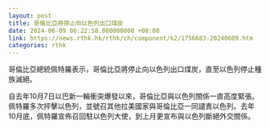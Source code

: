 ```yaml
---
layout: post
title: 哥倫比亞將停止向以色列出口煤炭
date: 2024-06-09 06:22:58.000000000 +08:00
link: https://news.rthk.hk/rthk/ch/component/k2/1756683-20240609.htm
categories: rthk
---
```


哥倫比亞總統佩特羅表示，哥倫比亞將停止向以色列出口煤炭，直至以色列停止種族滅絕。

自去年10月7日以巴新一輪衝突爆發以來，哥倫比亞與以色列關係一直高度緊張。佩特羅多次抨擊以色列，並號召其他拉美國家與哥倫比亞一同譴責以色列。去年10月底，佩特羅宣佈召回駐以色列大使，到上月更宣布與以色列斷絕外交關係。
